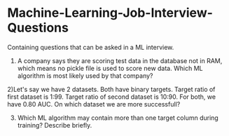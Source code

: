 # Machine-Learning-Job-Interview-Questions
Containing questions that can be asked in a ML interview.

1) A company says they are scoring test data in the database not in RAM, which means no pickle file is used to score new data. Which ML algorithm is most likely used by that company?

2)Let's say we have 2 datasets. Both have binary targets. Target ratio of first dataset is 1:99. Target ratio of second dataset is 10:90. For both, we have 0.80 AUC. On which dataset we are more successfull?

3) Which ML algorithm may contain more than one target column during training? Describe briefly.

